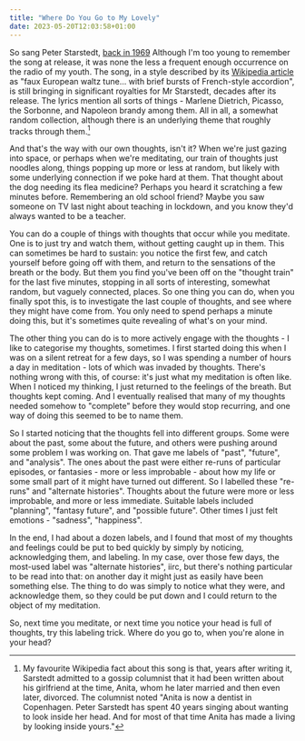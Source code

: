 ```yaml
---
title: "Where Do You Go to My Lovely"
date: 2023-05-20T12:03:58+01:00
---
```

So sang Peter Starstedt, [back in 1969](https://www.youtube.com/watch?v=L8XQZYIiNgo)  Although I'm too young to remember the song at release, it was none the less a frequent enough occurrence on the radio of my youth. The song, in a style described by its [Wikipedia article](https://en.wikipedia.org/wiki/Where_Do_You_Go_To_(My_Lovely)%3F) as "faux European waltz tune... with brief bursts of French-style accordion", is still bringing in significant royalties for Mr Starstedt, decades after its release.  The lyrics mention all sorts of things - Marlene Dietrich, Picasso, the Sorbonne, and Napoleon brandy among them.  All in all, a somewhat random collection, although there is an underlying theme that roughly tracks through them.[^1]

And that's the way with our own thoughts, isn't it?  When we're just gazing into space, or perhaps when we're meditating, our train of thoughts just noodles along, things popping up more or less at random, but likely with some underlying connection if we poke hard at them.  That thought about the dog needing its flea medicine?  Perhaps you heard it scratching a few minutes before.  Remembering an old school friend?  Maybe you saw someone on TV last night about teaching in lockdown, and you know they'd always wanted to be a teacher.  

You can do a couple of things with thoughts that occur while you meditate.  One is to just try and watch them, without getting caught up in them.  This can sometimes be hard to sustain: you notice the first few, and catch yourself before going off with them, and return to the sensations of the breath or the body.  But them you find you've been off on the "thought train" for the last five minutes, stopping in all sorts of interesting, somewhat random, but vaguely connected, places.  So one thing you can do, when you finally spot this, is to investigate the last couple of thoughts, and see where they might have come from.  You only need to spend perhaps a minute doing this, but it's sometimes quite revealing of what's on your mind.  

The other thing you can do is to more actively engage with the thoughts - I like to categorise my thoughts, sometimes.  I first started doing this when I was on a silent retreat for a few days, so I was spending a number of hours a day in meditation - lots of which was invaded by thoughts.  There's nothing wrong with this, of course: it's just what my meditation is often like.  When I noticed my thinking, I just returned to the feelings of the breath.  But thoughts kept coming.  And I eventually realised that many of my thoughts needed somehow to "complete" before they would stop recurring, and one way of doing this seemed to be to name them.  

So I started noticing that the thoughts fell into different groups.  Some were about the past, some about the future, and others were pushing around some problem I was working on.  That gave me labels of "past", "future", and "analysis".  The ones about the past were either re-runs of particular episodes, or fantasies - more or less improbable - about how my life or some small part of it might have turned out different.  So I labelled these "re-runs" and "alternate histories".  Thoughts about the future were more or less improbable, and more or less immediate.  Suitable labels included "planning", "fantasy future", and "possible future".  Other times I just felt emotions - "sadness", "happiness".    

In the end, I had about a dozen labels, and I found that most of my thoughts and feelings could be put to bed quickly by simply by noticing, acknowledging them, and labeling.   In my case, over those few days, the most-used label was "alternate histories", iirc, but there's nothing particular to be read into that: on another day it might just as easily have been something else.  The thing to do was simply to notice what they were, and acknowledge them, so they could be put down and I could return to the object of my meditation.    

So, next time you meditate, or next time you notice your head is full of thoughts, try this labeling trick.  Where do you go to, when you're alone in your head?  

[^1]: My favourite Wikipedia fact about this song is that, years after writing it, Sarstedt admitted to a gossip columnist that it had been written about his girlfriend at the time, Anita, whom he later married and then even later, divorced. The columnist noted "Anita is now a dentist in Copenhagen. Peter Sarstedt has spent 40 years singing about wanting to look inside her head. And for most of that time Anita has made a living by looking inside yours."
